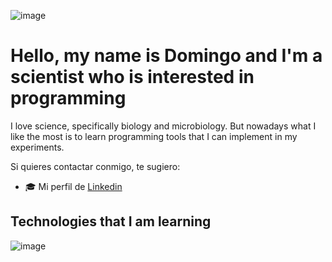 
![image](https://github.com/DomMarDev/DomMarDev/assets/172400693/2e8b7133-ac67-4a0a-8230-fd054780dc8f)

# Hello, my name is Domingo and I'm a scientist who is interested in programming

I love science, specifically biology and microbiology.
But nowadays what I like the most is to learn programming tools that I can implement in my experiments.

Si quieres contactar conmigo, te sugiero:
- 🎓 Mi perfil de [Linkedin](https://www.linkedin.com/in/domingo-marchan-del-pino-086b26235/)
  
## Technologies that I am learning

![image](https://github.com/DomMarDev/DomMarDev/assets/172400693/85a07347-fc48-419c-b5fe-3b587bec94da)
